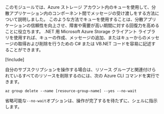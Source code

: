 このモジュールでは、Azure ストレージ アカウント内のキューを使用して、分散アプリケーション内のコンポーネント間でメッセージの受け渡しをする方法について説明しました。 このような方法でキューを使用することは、分散アプリケーションの信頼性を向上させ、障害や需要が高い期間に対する回復力を高めることに役立ちます。 .NET 用 Microsoft Azure Storage クライアント ライブラリを使用すれば、キューの作成、メッセージの追加、またはキューからのメッセージの取得および削除を行うための C# または VB.NET コードを容易に記述することができます。

<!-- Cleanup sandbox -->
[!include[](../../../includes/azure-sandbox-cleanup.md)]

自分のサブスクリプションを操作する場合は、リソース グループと関連付けられているすべてのリソースを削除するのには、次の Azure CLI コマンドを実行できます。

```azurecli
az group delete --name [resource-group-name] --yes --no-wait
```

省略可能な`--no-wait`オプションは、操作が完了するを待たずに、シェルに指示します。